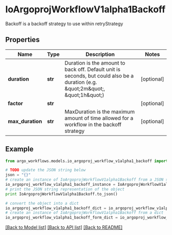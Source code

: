 # IoArgoprojWorkflowV1alpha1Backoff

Backoff is a backoff strategy to use within retryStrategy

## Properties

Name | Type | Description | Notes
------------ | ------------- | ------------- | -------------
**duration** | **str** | Duration is the amount to back off. Default unit is seconds, but could also be a duration (e.g. \&quot;2m\&quot;, \&quot;1h\&quot;) | [optional] 
**factor** | **str** |  | [optional] 
**max_duration** | **str** | MaxDuration is the maximum amount of time allowed for a workflow in the backoff strategy | [optional] 

## Example

```python
from argo_workflows.models.io_argoproj_workflow_v1alpha1_backoff import IoArgoprojWorkflowV1alpha1Backoff

# TODO update the JSON string below
json = "{}"
# create an instance of IoArgoprojWorkflowV1alpha1Backoff from a JSON string
io_argoproj_workflow_v1alpha1_backoff_instance = IoArgoprojWorkflowV1alpha1Backoff.from_json(json)
# print the JSON string representation of the object
print IoArgoprojWorkflowV1alpha1Backoff.to_json()

# convert the object into a dict
io_argoproj_workflow_v1alpha1_backoff_dict = io_argoproj_workflow_v1alpha1_backoff_instance.to_dict()
# create an instance of IoArgoprojWorkflowV1alpha1Backoff from a dict
io_argoproj_workflow_v1alpha1_backoff_form_dict = io_argoproj_workflow_v1alpha1_backoff.from_dict(io_argoproj_workflow_v1alpha1_backoff_dict)
```
[[Back to Model list]](../README.md#documentation-for-models) [[Back to API list]](../README.md#documentation-for-api-endpoints) [[Back to README]](../README.md)


